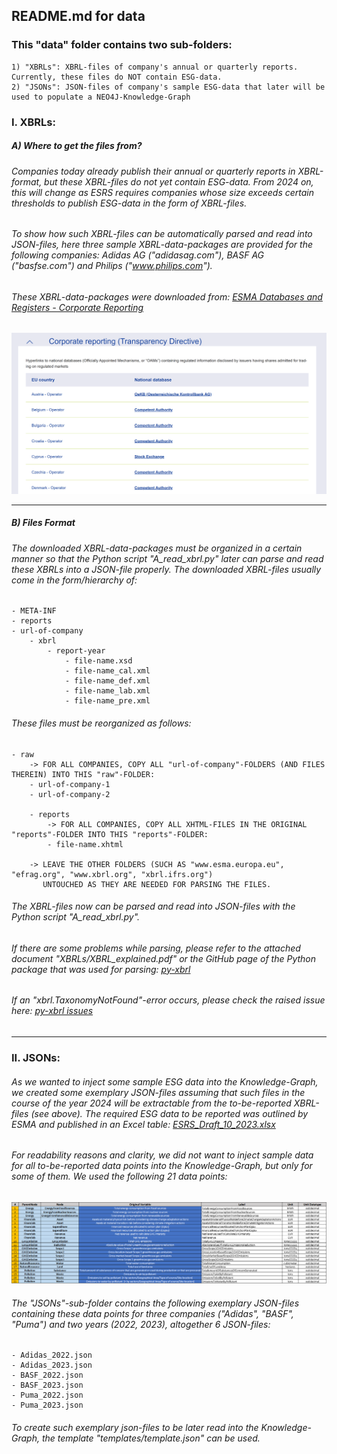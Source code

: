 ## README.md for data
### This "data" folder contains two sub-folders:
    1) "XBRLs": XBRL-files of company's annual or quarterly reports. Currently, these files do NOT contain ESG-data.
    2) "JSONs": JSON-files of company's sample ESG-data that later will be used to populate a NEO4J-Knowledge-Graph
    

### I. XBRLs:
##### A) Where to get the files from?
###### Companies today already publish their annual or quarterly reports in XBRL-format, but these XBRL-files do not yet contain ESG-data. From 2024 on, this will change as ESRS requires companies whose size exceeds certain thresholds to publish ESG-data in the form of XBRL-files. 

###### To show how such XBRL-files can be automatically parsed and read into JSON-files, here three sample XBRL-data-packages are provided for the following companies: Adidas AG ("adidasag.com"), BASF AG ("basfse.com") and Philips ("www.philips.com").
###### These XBRL-data-packages were downloaded from: [ESMA Databases and Registers - Corporate Reporting](https://www.esma.europa.eu/publications-and-data/databases-and-registers)

<img src="EU-Authorities.png" width="600" alt="">

 ---

##### B) Files Format
###### The downloaded XBRL-data-packages must be organized in a certain manner so that the Python script "A_read_xbrl.py" later can parse and read these XBRLs into a JSON-file properly. The downloaded XBRL-files usually come in the form/hierarchy of:

    - META-INF
    - reports
    - url-of-company
        - xbrl
            - report-year
                - file-name.xsd
                - file-name_cal.xml
                - file-name_def.xml
                - file-name_lab.xml
                - file-name_pre.xml

###### These files must be reorganized as follows:
    
    - raw
        -> FOR ALL COMPANIES, COPY ALL "url-of-company"-FOLDERS (AND FILES THEREIN) INTO THIS "raw"-FOLDER:
        - url-of-company-1
        - url-of-company-2

        - reports 
            -> FOR ALL COMPANIES, COPY ALL XHTML-FILES IN THE ORIGINAL "reports"-FOLDER INTO THIS "reports"-FOLDER:
            - file-name.xhtml

        -> LEAVE THE OTHER FOLDERS (SUCH AS "www.esma.europa.eu", "efrag.org", "www.xbrl.org", "xbrl.ifrs.org") 
           UNTOUCHED AS THEY ARE NEEDED FOR PARSING THE FILES. 

###### The XBRL-files now can be parsed and read into JSON-files with the Python script "A_read_xbrl.py". 
###### If there are some problems while parsing, please refer to the attached document "XBRLs/XBRL_explained.pdf" or the GitHub page of the Python package that was used for parsing: [py-xbrl](https://github.com/manusimidt/py-xbrl) 
###### If an "xbrl.TaxonomyNotFound"-error occurs, please check the raised issue here: [py-xbrl issues](https://github.com/manusimidt/py-xbrl/issues/120#issue-1979211265)

 ---

### II. JSONs:
###### As we wanted to inject some sample ESG data into the Knowledge-Graph, we created some exemplary JSON-files assuming that such files in the course of the year 2024 will be extractable from the to-be-reported XBRL-files (see above). The required ESG data to be reported was outlined by ESMA and published in an Excel table:  [ESRS_Draft_10_2023.xlsx](../../research/ESRS/ESRS_Draft_10_2023.xlsx)

###### For readability reasons and clarity, we did not want to inject sample data for all to-be-reported data points into the Knowledge-Graph, but only for some of them. We used the following 21 data points:

<img src="Knowledge-Graph-Sample-Data.png" width="1000" alt="">

###### The "JSONs"-sub-folder contains the following exemplary JSON-files containing these data points for three companies ("Adidas", "BASF", "Puma") and two years (2022, 2023), altogether 6 JSON-files: 
    - Adidas_2022.json
    - Adidas_2023.json
    - BASF_2022.json
    - BASF_2023.json
    - Puma_2022.json
    - Puma_2023.json
###### To create such exemplary json-files to be later read into the Knowledge-Graph, the template "templates/template.json" can be used.

